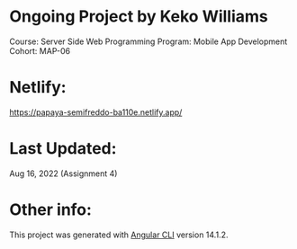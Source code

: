 # Ongoing Project by Keko Williams
Course:   Server Side Web Programming
Program:  Mobile App Development
Cohort:   MAP-06

# Netlify:
  https://papaya-semifreddo-ba110e.netlify.app/

# Last Updated:
Aug 16, 2022 (Assignment 4)

# Other info:
This project was generated with [Angular CLI](https://github.com/angular/angular-cli) version 14.1.2.
